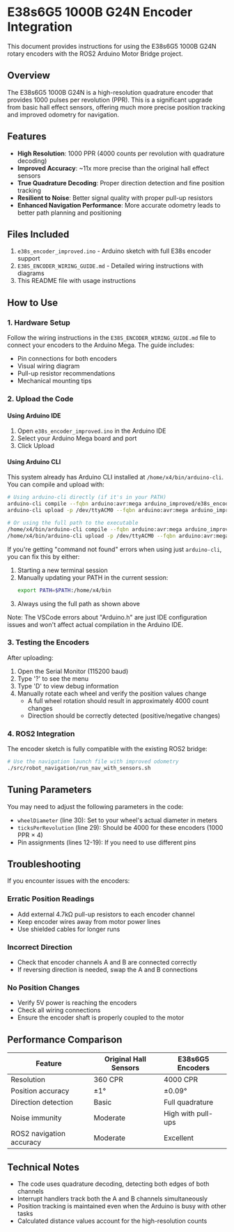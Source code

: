 # E38s6G5 1000B G24N Encoder Integration

This document provides instructions for using the E38s6G5 1000B G24N rotary encoders with the ROS2 Arduino Motor Bridge project.

## Overview

The E38s6G5 1000B G24N is a high-resolution quadrature encoder that provides 1000 pulses per revolution (PPR). This is a significant upgrade from basic hall effect sensors, offering much more precise position tracking and improved odometry for navigation.

## Features

- **High Resolution**: 1000 PPR (4000 counts per revolution with quadrature decoding)
- **Improved Accuracy**: ~11x more precise than the original hall effect sensors
- **True Quadrature Decoding**: Proper direction detection and fine position tracking
- **Resilient to Noise**: Better signal quality with proper pull-up resistors
- **Enhanced Navigation Performance**: More accurate odometry leads to better path planning and positioning

## Files Included

1. `e38s_encoder_improved.ino` - Arduino sketch with full E38s encoder support
2. `E38S_ENCODER_WIRING_GUIDE.md` - Detailed wiring instructions with diagrams
3. This README file with usage instructions

## How to Use

### 1. Hardware Setup

Follow the wiring instructions in the `E38S_ENCODER_WIRING_GUIDE.md` file to connect your encoders to the Arduino Mega. The guide includes:

- Pin connections for both encoders
- Visual wiring diagram
- Pull-up resistor recommendations
- Mechanical mounting tips

### 2. Upload the Code

#### Using Arduino IDE
1. Open `e38s_encoder_improved.ino` in the Arduino IDE
2. Select your Arduino Mega board and port
3. Click Upload

#### Using Arduino CLI

This system already has Arduino CLI installed at `/home/x4/bin/arduino-cli`. You can compile and upload with:

```bash
# Using arduino-cli directly (if it's in your PATH)
arduino-cli compile --fqbn arduino:avr:mega arduino_improved/e38s_encoder_improved
arduino-cli upload -p /dev/ttyACM0 --fqbn arduino:avr:mega arduino_improved/e38s_encoder_improved

# Or using the full path to the executable
/home/x4/bin/arduino-cli compile --fqbn arduino:avr:mega arduino_improved/e38s_encoder_improved
/home/x4/bin/arduino-cli upload -p /dev/ttyACM0 --fqbn arduino:avr:mega arduino_improved/e38s_encoder_improved
```

If you're getting "command not found" errors when using just `arduino-cli`, you can fix this by either:
1. Starting a new terminal session
2. Manually updating your PATH in the current session:
   ```bash
   export PATH=$PATH:/home/x4/bin
   ```
3. Always using the full path as shown above

Note: The VSCode errors about "Arduino.h" are just IDE configuration issues and won't affect actual compilation in the Arduino IDE.

### 3. Testing the Encoders

After uploading:

1. Open the Serial Monitor (115200 baud)
2. Type '?' to see the menu
3. Type 'D' to view debug information
4. Manually rotate each wheel and verify the position values change
   - A full wheel rotation should result in approximately 4000 count changes
   - Direction should be correctly detected (positive/negative changes)

### 4. ROS2 Integration

The encoder sketch is fully compatible with the existing ROS2 bridge:

```bash
# Use the navigation launch file with improved odometry
./src/robot_navigation/run_nav_with_sensors.sh
```

## Tuning Parameters

You may need to adjust the following parameters in the code:

- `wheelDiameter` (line 30): Set to your wheel's actual diameter in meters
- `ticksPerRevolution` (line 29): Should be 4000 for these encoders (1000 PPR × 4)
- Pin assignments (lines 12-19): If you need to use different pins

## Troubleshooting

If you encounter issues with the encoders:

### Erratic Position Readings
- Add external 4.7kΩ pull-up resistors to each encoder channel
- Keep encoder wires away from motor power lines
- Use shielded cables for longer runs

### Incorrect Direction
- Check that encoder channels A and B are connected correctly
- If reversing direction is needed, swap the A and B connections

### No Position Changes
- Verify 5V power is reaching the encoders
- Check all wiring connections
- Ensure the encoder shaft is properly coupled to the motor

## Performance Comparison

| Feature | Original Hall Sensors | E38s6G5 Encoders |
|---------|----------------------|------------------|
| Resolution | 360 CPR | 4000 CPR |
| Position accuracy | ±1° | ±0.09° |
| Direction detection | Basic | Full quadrature |
| Noise immunity | Moderate | High with pull-ups |
| ROS2 navigation accuracy | Moderate | Excellent |

## Technical Notes

- The code uses quadrature decoding, detecting both edges of both channels
- Interrupt handlers track both the A and B channels simultaneously
- Position tracking is maintained even when the Arduino is busy with other tasks
- Calculated distance values account for the high-resolution counts
